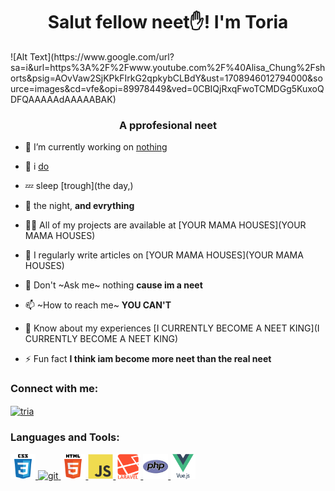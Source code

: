 <h1 align="center">Salut fellow neet✋! I'm Toria</h1> ![Alt Text](https://www.google.com/url?sa=i&url=https%3A%2F%2Fwww.youtube.com%2F%40Alisa_Chung%2Fshorts&psig=AOvVaw2SjKPkFIrkG2qpkybCLBdY&ust=1708946012794000&source=images&cd=vfe&opi=89978449&ved=0CBIQjRxqFwoTCMDGg5KuxoQDFQAAAAAdAAAAABAK)
<h3 align="center">A pprofesional neet</h3>

- 🔭 I’m currently working on [nothing](all)

- 🌱 i [do](just)

- 💤 sleep [trough](the day,)

- 🌌 the night, **and evrything**

- 👨‍💻 All of my projects are available at [YOUR MAMA HOUSES](YOUR MAMA HOUSES)

- 📝 I regularly write articles on [YOUR MAMA HOUSES](YOUR MAMA HOUSES)

- 💬 Don't ~Ask me~ nothing **cause im a neet**

- 📫 ~How to reach me~ **YOU CAN'T**

- 📄 Know about my experiences [I CURRENTLY BECOME A NEET KING](I CURRENTLY BECOME A NEET KING)

- ⚡ Fun fact **I think iam become more neet than the real neet**

<h3 align="left">Connect with me:</h3>
<p align="left">
<a href="https://linkedin.com/in/tria" target="blank"><img align="center" src="https://raw.githubusercontent.com/rahuldkjain/github-profile-readme-generator/master/src/images/icons/Social/linked-in-alt.svg" alt="tria" height="30" width="40" /></a>
</p>

<h3 align="left">Languages and Tools:</h3>
<p align="left"> <a href="https://www.w3schools.com/css/" target="_blank" rel="noreferrer"> <img src="https://raw.githubusercontent.com/devicons/devicon/master/icons/css3/css3-original-wordmark.svg" alt="css3" width="40" height="40"/> </a> <a href="https://git-scm.com/" target="_blank" rel="noreferrer"> <img src="https://www.vectorlogo.zone/logos/git-scm/git-scm-icon.svg" alt="git" width="40" height="40"/> </a> <a href="https://www.w3.org/html/" target="_blank" rel="noreferrer"> <img src="https://raw.githubusercontent.com/devicons/devicon/master/icons/html5/html5-original-wordmark.svg" alt="html5" width="40" height="40"/> </a> <a href="https://developer.mozilla.org/en-US/docs/Web/JavaScript" target="_blank" rel="noreferrer"> <img src="https://raw.githubusercontent.com/devicons/devicon/master/icons/javascript/javascript-original.svg" alt="javascript" width="40" height="40"/> </a> <a href="https://laravel.com/" target="_blank" rel="noreferrer"> <img src="https://raw.githubusercontent.com/devicons/devicon/master/icons/laravel/laravel-plain-wordmark.svg" alt="laravel" width="40" height="40"/> </a> <a href="https://www.php.net" target="_blank" rel="noreferrer"> <img src="https://raw.githubusercontent.com/devicons/devicon/master/icons/php/php-original.svg" alt="php" width="40" height="40"/> </a> <a href="https://vuejs.org/" target="_blank" rel="noreferrer"> <img src="https://raw.githubusercontent.com/devicons/devicon/master/icons/vuejs/vuejs-original-wordmark.svg" alt="vuejs" width="40" height="40"/> </a> </p>




<!--
**RamblingSprite/RamblingSprite** is a ✨ _special_ ✨ repository because its `README.md` (this file) appears on your GitHub profile.

Here are some ideas to get you started:

- 🔭 I’m currently working on ...
- 🌱 I’m currently learning ...
- 👯 I’m looking to collaborate on ...
- 🤔 I’m looking for help with ...
- 💬 Ask me about ...
- 📫 How to reach me: ...
- 😄 Pronouns: ...
- ⚡ Fun fact: ...
-->
